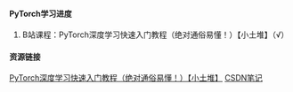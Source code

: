 #### PyTorch学习进度
1. B站课程：PyTorch深度学习快速入门教程（绝对通俗易懂！）【小土堆】（√）

#### 资源链接
[PyTorch深度学习快速入门教程（绝对通俗易懂！）【小土堆】](https://www.bilibili.com/video/BV1hE411t7RN/?share_source=copy_web&vd_source=29abae58ff5c103cebd1c23cb5fc65b2)
[CSDN笔记](https://blog.csdn.net/2301_80819074/category_12895428.html?fromshare=blogcolumn&sharetype=blogcolumn&sharerId=12895428&sharerefer=PC&sharesource=2301_80819074&sharefrom=from_link)
